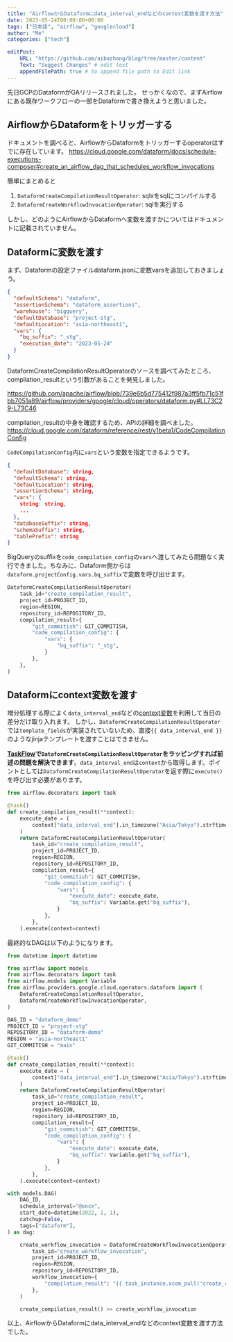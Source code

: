 ```yaml
---
title: "AirflowからDataformにdata_interval_endなどのcontext変数を渡す方法"
date: 2023-05-24T00:00:00+00:00
tags: ["日本語", "airflow", "googlecloud"]
author: "Me"
categories: ["tech"]

editPost:
    URL: "https://github.com/aibazhang/blog/tree/master/content"
    Text: "Suggest Changes" # edit text
    appendFilePath: true # to append file path to Edit link
---
```



先日GCPのDataformがGAリリースされました。
せっかくなので、まずAirflowにある既存ワークフローの一部をDataformで書き換えようと思いました。

## AirflowからDataformをトリッガーする

ドキュメントを調べると、AirflowからDataformをトリッガーするoperatorはすでに存在しています。
https://cloud.google.com/dataform/docs/schedule-executions-composer#create_an_airflow_dag_that_schedules_workflow_invocations

簡単にまとめると
1. `DataformCreateCompilationResultOperator`: sqlxをsqlにコンパイルする
2. `DataformCreateWorkflowInvocationOperator`: sqlを実行する

しかし、どのようにAirflowからDataformへ変数を渡すかについてはドキュメントに記載されていません。

## Dataformに変数を渡す

まず、Dataformの設定ファイルdataform.jsonに変数varsを追加しておきましょう。
```json
{
  "defaultSchema": "dataform",
  "assertionSchema": "dataform_assertions",
  "warehouse": "bigquery",
  "defaultDatabase": "project-stg",
  "defaultLocation": "asia-northeast1",
  "vars": {
    "bq_suffix": "_stg",
    "execution_date": "2023-05-24"
  }
}
```

DataformCreateCompilationResultOperatorのソースを調べてみたところ、compilation_resultという引数があることを発見しました。

https://github.com/apache/airflow/blob/739e6b5d775412f987a3ff5fb71c51fbb7051a89/airflow/providers/google/cloud/operators/dataform.py#LL73C29-L73C46

compilation_resultの中身を確認するため、APIの詳細を調べました。
https://cloud.google.com/dataform/reference/rest/v1beta1/CodeCompilationConfig

`CodeCompilationConfig`内に`vars`という変数を指定できるようです。

```json
{
  "defaultDatabase": string,
  "defaultSchema": string,
  "defaultLocation": string,
  "assertionSchema": string,
  "vars": {
    string: string,
    ...
  },
  "databaseSuffix": string,
  "schemaSuffix": string,
  "tablePrefix": string
}
```

BigQueryのsuffixを`code_compilation_config`の`vars`へ渡してみたら問題なく実行できました。ちなみに、Dataform側からは`dataform.projectConfig.vars.bq_suffix`で変数を呼び出せます。

```python
DataformCreateCompilationResultOperator(
    task_id="create_compilation_result",
    project_id=PROJECT_ID,
    region=REGION,
    repository_id=REPOSITORY_ID,
    compilation_result={
        "git_commitish": GIT_COMMITISH,
        "code_compilation_config": {
            "vars": {
                "bq_suffix": "_stg",
            }
        },
    },
)
```

## Dataformにcontext変数を渡す

増分処理する際によく`data_interval_end`などの[context変数](https://airflow.apache.org/docs/apache-airflow/stable/templates-ref.html#variables)を利用して当日の差分だけ取り入れます。
しかし、`DataformCreateCompilationResultOperator`では`template_fields`が実装されていないため、直接`{{ data_interval_end }}`のようなjinjaテンプレートを渡すことはできません。


**[TaskFlow](https://airflow.apache.org/docs/apache-airflow/stable/tutorial/taskflow.html)で`DataformCreateCompilationResultOperator`をラッピングすれば前述の問題を解決できます**。`data_interval_end`は`context`から取得します。ポイントとしては`DataformCreateCompilationResultOperator`を返す際に`execute()`を呼び出す必要があります。

```python
from airflow.decorators import task

@task()
def create_compilation_result(**context):
    execute_date = (
        context["data_interval_end"].in_timezone("Asia/Tokyo").strftime("%Y-%m-%d")
    )
    return DataformCreateCompilationResultOperator(
        task_id="create_compilation_result",
        project_id=PROJECT_ID,
        region=REGION,
        repository_id=REPOSITORY_ID,
        compilation_result={
            "git_commitish": GIT_COMMITISH,
            "code_compilation_config": {
                "vars": {
                    "execute_date": execute_date,
                    "bq_suffix": Variable.get("bq_suffix"),
                }
            },
        },
    ).execute(context=context)
```

最終的なDAGは以下のようになります。

```python 
from datetime import datetime

from airflow import models
from airflow.decorators import task
from airflow.models import Variable
from airflow.providers.google.cloud.operators.dataform import (
    DataformCreateCompilationResultOperator,
    DataformCreateWorkflowInvocationOperator,
)

DAG_ID = "dataform_demo"
PROJECT_ID = "project-stg"
REPOSITORY_ID = "dataform-demo"
REGION = "asia-northeast1"
GIT_COMMITISH = "main"

@task()
def create_compilation_result(**context):
    execute_date = (
        context["data_interval_end"].in_timezone("Asia/Tokyo").strftime("%Y-%m-%d")
    )
    return DataformCreateCompilationResultOperator(
        task_id="create_compilation_result",
        project_id=PROJECT_ID,
        region=REGION,
        repository_id=REPOSITORY_ID,
        compilation_result={
            "git_commitish": GIT_COMMITISH,
            "code_compilation_config": {
                "vars": {
                    "execute_date": execute_date,
                    "bq_suffix": Variable.get("bq_suffix"),
                }
            },
        },
    ).execute(context=context)

with models.DAG(
    DAG_ID,
    schedule_interval="@once",
    start_date=datetime(2022, 1, 1),
    catchup=False,
    tags=["dataform"],
) as dag:

    create_workflow_invocation = DataformCreateWorkflowInvocationOperator(
        task_id="create_workflow_invocation",
        project_id=PROJECT_ID,
        region=REGION,
        repository_id=REPOSITORY_ID,
        workflow_invocation={
            "compilation_result": "{{ task_instance.xcom_pull('create_compilation_result')['name'] }}"
        },
    )

    create_compilation_result() >> create_workflow_invocation
```

以上、AirflowからDataformにdata_interval_endなどのcontext変数を渡す方法でした。